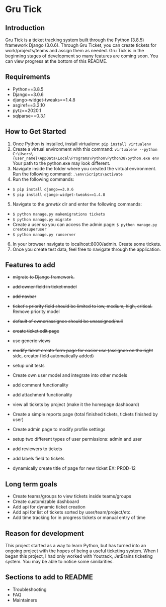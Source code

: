 __Gru Tick__
============

 Introduction
 ----------------
Gru Tick is a ticket tracking system built through the Python (3.8.5) framework Django (3.0.6). Through Gru Ticket, you can create tickets for work/projects/teams and assign them as needed. Gru Tick is in the beginning stages of development so many features are coming soon. You can view progress at the bottom of this README.

 Requirements
 ----------------
 - Python==3.8.5
 - Django==3.0.6
 - django-widget-tweaks==1.4.8
 - asgiref==3.2.10
 - pytz==2020.1
 - sqlparse==0.3.1

 How to Get Started
 ----------------
 1) Once Python is installed, install virtualenv: `pip install virtualenv`
 2) Create a virtual environment with this command: 
 `virtualenv --python C:\Users\{user_name}\AppData\Local\Programs\Python\Python38\python.exe env` 
 Your path to the python.exe may look different.
 3) Navigate inside the folder where you created the virtual environment. Run the following command: `.\env\Scripts\activate`
 4) Run the following commands:
  - `$ pip install django==3.0.6`
  - `$ pip install django-widget-tweaks==1.4.8`
 5) Navigate to the *grewtix* dir and enter the following commands: 
 - `$ python manage.py makemigrations tickets`
 - `$ python manage.py migrate`
 - Create a user so you can access the admin page: 
 `$ python manage.py createsuperuser`
 - `$ python manage.py runserver`
 6) In your browser navigate to localhost:8000/admin. Create some tickets.
 7) Once you create test data, feel free to navigate through the application.

Features to add
---------------
 * <strike>migrate to Django framework.</strike>
 * <strike>add owner field in ticket model</strike>
 * <strike>add navbar</strike>
 * <strike>ticket's priority field should be limited to low, medium, high, critical.</strike> Remove priority model
 * <strike>default of owner/assignee should be unassigned/null</strike>
 * <strike>create ticket edit page</strike>
 * <strike>use generic views</strike>
 * <strike>modify ticket create form page for easier use (assignee on the right side, creator field automatically added)</strike>
 * setup unit tests
 * Create own user model and integrate into other models
 * add comment functionality
 * add attachment functionality
 * view all tickets by project (make it the homepage dashboard)

 * Create a simple reports page (total finished tickets, tickets finished by user)
 * Create admin page to modify profile settings
 * setup two different types of user permissions: admin and user
 * add reviewers to tickets
 * add labels field to tickets
 * dynamically create title of page for new ticket EX: PROD-12

Long term goals
------------------------
 * Create teams/groups to view tickets inside teams/groups
 * Create customizable dashboard
 * Add api for dynamic ticket creation
 * Add api for list of tickets sorted by user/team/project/etc.
 * Add time tracking for in progress tickets or manual entry of time

Reason for development
----------------------
This project started as a way to learn Python, but has turned into an ongoing project with the hopes of being a useful ticketing system. When I began this project, I had only worked with Youtrack, JetBrains ticketing system. You may be able to notice some similarities. 

Sections to add to README
--------------------------
 * Troubleshooting
 * FAQ
 * Maintainers